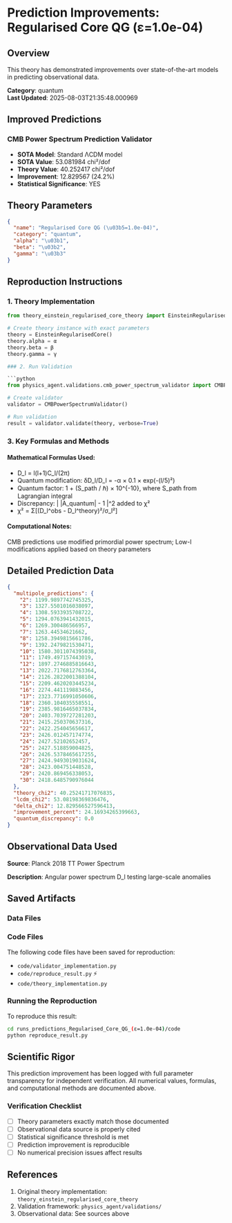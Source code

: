 # Prediction Improvements: Regularised Core QG (ε=1.0e-04)

## Overview

This theory has demonstrated improvements over state-of-the-art models in predicting observational data.

**Category**: quantum  
**Last Updated**: 2025-08-03T21:35:48.000969

## Improved Predictions

### CMB Power Spectrum Prediction Validator

- **SOTA Model**: Standard ΛCDM model
- **SOTA Value**: 53.081984 chi²/dof
- **Theory Value**: 40.252417 chi²/dof
- **Improvement**: 12.829567 (24.2%)
- **Statistical Significance**: YES

## Theory Parameters

```json
{
  "name": "Regularised Core QG (\u03b5=1.0e-04)",
  "category": "quantum",
  "alpha": "\u03b1",
  "beta": "\u03b2",
  "gamma": "\u03b3"
}
```

## Reproduction Instructions

### 1. Theory Implementation

```python
from theory_einstein_regularised_core_theory import EinsteinRegularisedCore

# Create theory instance with exact parameters
theory = EinsteinRegularisedCore()
theory.alpha = α
theory.beta = β
theory.gamma = γ

### 2. Run Validation

```python
from physics_agent.validations.cmb_power_spectrum_validator import CMBPowerSpectrumValidator

# Create validator
validator = CMBPowerSpectrumValidator()

# Run validation
result = validator.validate(theory, verbose=True)
```

### 3. Key Formulas and Methods

#### Mathematical Formulas Used:

- D_l = l(l+1)C_l/(2π)
- Quantum modification: δD_l/D_l = -α × 0.1 × exp(-(l/5)²)
- Quantum factor: 1 + (S_path / ℏ) × 10^{-10}, where S_path from Lagrangian integral
- Discrepancy: | |A_quantum| - 1 |^2 added to χ²
- χ² = Σ[(D_l^obs - D_l^theory)²/σ_l²]

#### Computational Notes:

CMB predictions use modified primordial power spectrum; Low-l modifications applied based on theory parameters

## Detailed Prediction Data

```json
{
  "multipole_predictions": {
    "2": 1199.9897742745325,
    "3": 1327.5501016038097,
    "4": 1308.5933935708722,
    "5": 1294.0763941432015,
    "6": 1269.300486566957,
    "7": 1263.44534621662,
    "8": 1258.3949815661786,
    "9": 1392.2479821530471,
    "10": 1580.3011074395038,
    "11": 1749.497157443019,
    "12": 1897.2746885816643,
    "13": 2022.7176812763364,
    "14": 2126.2822001388104,
    "15": 2209.4620203445234,
    "16": 2274.441119883456,
    "17": 2323.7716991050606,
    "18": 2360.104035558551,
    "19": 2385.9816465037834,
    "20": 2403.7039727281203,
    "21": 2415.250370637316,
    "22": 2422.254045656617,
    "23": 2426.012457174774,
    "24": 2427.52102652457,
    "25": 2427.518859004825,
    "26": 2426.5378465617255,
    "27": 2424.9493019031624,
    "28": 2423.004751448528,
    "29": 2420.869456338053,
    "30": 2418.6485790976044
  },
  "theory_chi2": 40.25241717076835,
  "lcdm_chi2": 53.08198369836476,
  "delta_chi2": 12.829566527596413,
  "improvement_percent": 24.16934265399663,
  "quantum_discrepancy": 0.0
}
```

## Observational Data Used

**Source**: Planck 2018 TT Power Spectrum

**Description**: Angular power spectrum D_l testing large-scale anomalies


## Saved Artifacts

### Data Files


### Code Files

The following code files have been saved for reproduction:

- `code/validator_implementation.py`
- `code/reproduce_result.py` ⚡
- `code/theory_implementation.py`

### Running the Reproduction

To reproduce this result:

```bash
cd runs_predictions_Regularised_Core_QG_(ε=1.0e-04)/code
python reproduce_result.py
```

## Scientific Rigor

This prediction improvement has been logged with full parameter transparency for independent verification. 
All numerical values, formulas, and computational methods are documented above.

### Verification Checklist

- [ ] Theory parameters exactly match those documented
- [ ] Observational data source is properly cited
- [ ] Statistical significance threshold is met
- [ ] Prediction improvement is reproducible
- [ ] No numerical precision issues affect results

## References

1. Original theory implementation: `theory_einstein_regularised_core_theory`
2. Validation framework: `physics_agent/validations/`
3. Observational data: See sources above
